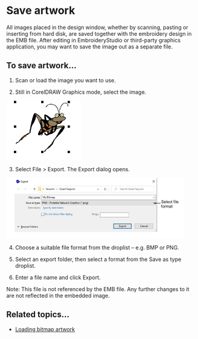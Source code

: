# Save artwork

All images placed in the design window, whether by scanning, pasting or inserting from hard disk, are saved together with the embroidery design in the EMB file. After editing in EmbroideryStudio or third-party graphics application, you may want to save the image out as a separate file.

## To save artwork...

1. Scan or load the image you want to use.

2. Still in CorelDRAW Graphics mode, select the image.

![EditImage300083.png](assets/EditImage300083.png)

3. Select File > Export. The Export dialog opens.

![ExportGraphics.png](assets/ExportGraphics.png)

4. Choose a suitable file format from the droplist – e.g. BMP or PNG.

5. Select an export folder, then select a format from the Save as type droplist.

6. Enter a file name and click Export.

Note: This file is not referenced by the EMB file. Any further changes to it are not reflected in the embedded image.

## Related topics...

- [Loading bitmap artwork](Loading_bitmap_artwork)
